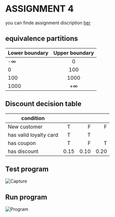 # ASSIGNMENT 4 

you can finde assignment discription [her](https://github.com/datsoftlyngby/soft2019spring-test/blob/master/Assignments/04%20Specification%20Based%20Testing%20Techniques%20Assignment.pdf)


## equivalence partitions

| Lower boundary   |      Upper boundary      | 
|----------|:-------------:|
|-∞ |  0 | 
| 0 |  100  | 
| 100 | 1000 | 
| 1000 |+∞ |

## Discount decision table

| condition   |          |   | |
|----------|:-------------:|------:|------: |
| New customer |  T | F | F |
| has valid loyalty card |   T  |  T  |  |
|has coupon | T |  F   | T |
|has discount |0.15  | 0.10   | 0.20 |

## Test program
![Capture](https://user-images.githubusercontent.com/20173643/70870347-80835b80-1f92-11ea-82a6-a353cbc3075c.PNG)
## Run program
![Program](https://user-images.githubusercontent.com/20173643/70870348-824d1f00-1f92-11ea-94d3-68d2deb68580.PNG)

